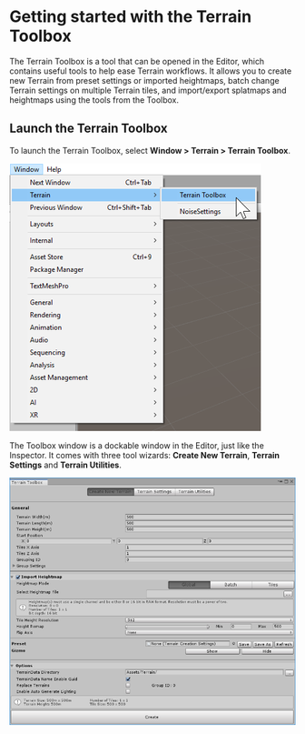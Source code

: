 # Getting started with the Terrain Toolbox

The Terrain Toolbox is a tool that can be opened in the Editor, which contains useful tools to help ease Terrain workflows. It allows you to create new Terrain from preset settings or imported heightmaps, batch change Terrain settings on multiple Terrain tiles, and import/export splatmaps and heightmaps using the tools from the Toolbox. 

## Launch the Terrain Toolbox

To launch the Terrain Toolbox, select **Window > Terrain > Terrain Toolbox**. 

![](images/Toolbox_LaunchMenu.png)

The Toolbox window is a dockable window in the Editor, just like the Inspector. It comes with three tool wizards: **Create New Terrain**, **Terrain Settings** and **Terrain Utilities**. 

![](images/Toolbox_Window.png)
